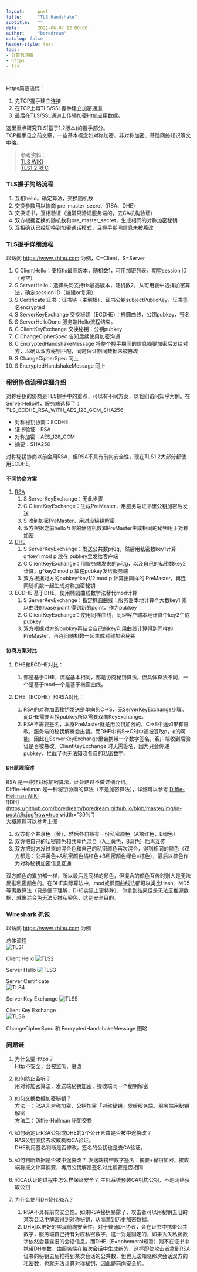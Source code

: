 ```yaml
---
layout:     post
title:      "TLS Handshake"
subtitle:   ""
date:       2021-06-07 12:00:00
author:     "boredream"
catalog: false
header-style: text
tags:
- 计算机网络
- https
- tls

---
```


Https简要流程：
1. 先TCP握手建立连接
2. 在TCP上再TLS/SSL握手建立加密通道
3. 最后在TLS/SSL通道上传输加密Http应用数据。  
  
这里重点研究TLS(基于1.2版本)的握手部分。  
TCP握手见之前文章，一些基本概念如对称加密、非对称加密、基础网络知识等文中略。
  
> 参考资料：  
> [TLS WIKI](https://en.wikipedia.org/wiki/Transport_Layer_Security#TLS_handshake)  
> [TLS1.2 RFC](https://datatracker.ietf.org/doc/html/rfc5246#section-7)

### TLS握手简略流程
1. 互相hello。确定算法，交换随机数
2. 交换参数用以协商 pre_master_secret（RSA、DHE）
3. 交换证书，互相验证（通常只验证服务端的，去CA机构验证）
4. 双方根据互换的随机数和pre_master_secret，生成相同的对称加密秘钥
5. 互相确认已经切换到加密通话模式，且握手期间信息未被篡改

### TLS握手详细流程
以访问 https://www.zhihu.com 为例，C=Client，S=Server  
1. C ClientHello：支持tls最高版本，随机数1，可用加密列表，期望session ID（可空）
2. S ServerHello：选择共同支持tls最高版本，随机数2，从可用表中选择加密算法，确定session ID（新建or复用）
3. S Certificate 证书：证书链（主到根），证书公钥subjectPublicKey，证书签名encrypted
4. S ServerKeyExchange 交换秘钥（ECDHE）：椭圆曲线，公钥pubkey，签名
5. S ServerHelloDone 服务端Hello流程结束。
6. C ClientKeyExchange 交换秘钥：公钥pubkey
7. C ChangeCipherSpec 告知后续使用加密沟通
8. C EncryptedHandshakeMessage 将整个握手期间的信息摘要加密后发给对方，以确认双方秘钥匹配，同时保证期间数据未被篡改
9. S ChangeCipherSpec 同上
10. S EncryptedHandshakeMessage 同上

### 秘钥协商流程详细介绍
对称秘钥的协商是TLS握手中的重点，可以有不同方案，以我们访问知乎为例。在ServerHello时，服务端选择了：  
TLS_ECDHE_RSA_WITH_AES_128_GCM_SHA256  
* 对称秘钥协商：ECDHE
* 证书验证：RSA
* 对称加密：AES_128_GCM
* 摘要：SHA256
  
对称秘钥协商以前会用RSA，但RSA不具有前向安全性，现在TLS1.2大部分都使用ECDHE。  
  
#### 不同协商方案
1. [RSA](https://datatracker.ietf.org/doc/html/rfc5246#section-7.4.7.1)
    1. S ServerKeyExchange：无此步骤
    2. C ClientKeyExchange：生成PreMaster，用服务端证书里公钥加密后发送
    3. S 收到加密PreMaster，用对应秘钥解密
    4. 双方根据之前hello互传的俩随机数和PreMaster生成相同的秘钥用于对称加密
2. [DHE](https://datatracker.ietf.org/doc/html/rfc5246#section-7.4.7.2)
    1. S ServerKeyExchange：发送公共数p和g，然后用私密数key1计算 g^key1 mod p 放在 pubkey里发给客户端 
    2. C ClientKeyExchange：用服务端发来的p和g，以及自己的私密数key2计算，g^key2 mod p 放在pubkey发给服务端
    3. 双方根据对方的pubkey^key1/2 mod p 计算出同样的 PreMaster，再连同随机数一起生成对称加密秘钥
3. ECDHE 基于DHE，使用椭圆曲线数学法替代mod计算
    1. S ServerKeyExchange：指定椭圆曲线；服务器本地计算个大数key1 乘以曲线的base point 得到新的point，作为pubkey
    2. C ClientKeyExchange：使用同样曲线，同理客户端本地计算个key2生成pubkey
    3. 双方根据对方的pubkey再结合自己的key利用曲线计算得到同样的 PreMaster，再连同随机数一起生成对称加密秘钥
  
#### 协商方案对比
1. DHE和ECDHE对比：  
    1. 都是基于DHE，流程基本相同，都是协商秘钥算法。但具体算法不同，一个是基于mod一个是基于椭圆曲线。
  
2. DHE（ECDHE）和RSA对比：    
    1. RSA的对称加密秘钥发送是单向的C->S，无ServerKeyExchange步骤。而DHE需要互换pubkey所以需要双向KeyExchange。
    2. RSA不需要签名，本身PreMaster就是用公钥加密的，C->S中途如果有篡改，服务端的秘钥解析会出错。而DHE中有S->C时中途被篡改p，g的可能，因此在ServerKeyExchange里会携带一个数字签名，客户端收到后验证是否被篡改。ClientKeyExchange 时无需签名，因为只会传递pubkey，拦截了也无法知晓各自的私密数字。
       
  
#### DH原理简述
RSA 是一种非对称加密算法，此处略过不做详细介绍。    
Diffie-Hellman 是一种秘钥协商的算法（不是加密算法），详细可以参考 [Diffie-Hellman WIKI](https://en.wikipedia.org/wiki/Diffie%E2%80%93Hellman_key_exchange)    
![DH](https://github.com/boredream/boredream.github.io/blob/master/img/in-post/dh.jpg?raw=true width="30%")  
大概原理可以参考上图  
1. 双方有个共享色（黄），然后各自持有一份私密颜色（A橘红色，B绿色）
2. 双方把自己的私密颜色和共享色混合（A土黄色，B蓝色）后再互传
3. 双方把对方发过来的混合色和自己的私密颜色再次混合，得到相同的颜色（双方都是：公共黄色+A私密颜色橘红色+B私密颜色绿色=棕色），最后以棕色作为对称秘钥加密信息互通
      
双方颜色的累加都一样，所以最后是同样的颜色，但混合的颜色互传时别人是无法反推私密颜色的。在DHE实际算法中，mod或椭圆曲线法都可以类比Hash、MD5等离散算法（只是便于理解，DHE实际上更特殊），你拿到结果但是无法反推源数据，就像混合色无法反推私密色，达到安全目的。

### Wireshark 抓包
以访问 https://www.zhihu.com 为例  
  
总体流程  
![TLS1](https://github.com/boredream/boredream.github.io/blob/master/img/in-post/tls1.jpg?raw=true)
  
Client Hello
![TLS2](https://github.com/boredream/boredream.github.io/blob/master/img/in-post/tls2.jpg?raw=true)
  
Server Hello
![TLS3](https://github.com/boredream/boredream.github.io/blob/master/img/in-post/tls3.jpg?raw=true)
  
Server Certificate   
![TLS4](https://github.com/boredream/boredream.github.io/blob/master/img/in-post/tls4.jpg?raw=true)  
  
Server Key Exchange
![TLS5](https://github.com/boredream/boredream.github.io/blob/master/img/in-post/tls5.jpg?raw=true)
  
Client Key Exchange    
![TLS6](https://github.com/boredream/boredream.github.io/blob/master/img/in-post/tls6.jpg?raw=true)  
  
ChangeCipherSpec 和 EncryptedHandshakeMessage 图略


### 问题链
1. 为什么要Https？  
Http不安全，会被监听、篡改

2. 如何防止监听？  
用对称加密算法，发送端秘钥加密，接收端同一个秘钥解密

3. 如何交换数据加密秘钥？  
方法一：RSA非对称加密，公钥加密「对称秘钥」发给服务端，服务端用秘钥解密  
方法二：Diffie-Hellman 秘钥交换

4. 如何确定证RSA公钥或DHE的2个公开素数是否被中途篡改？  
RAS公钥直接去权威机构CA验证。  
DHE利用签名判断是否修改，签名的公钥也是去CA验证。

5. 如何判断数据是否被中途篡改？
发送端携带数字签名：摘要+秘钥加密。接收端将报文计算摘要，再用公钥解密签名对比摘要是否相同

6. 和CA认证的过程中怎么样保证安全？
主机系统预装CA机构公钥，不走网络获取公钥

7. 为什么使用DH替代RSA？
    1. RSA不具有前向安全性。如果RSA秘钥暴露了，攻击者可以用秘钥去旧的某次会话中解密得到对称秘钥，从而拿到历史加密数据。  
    2. DH可以更好的实现前向安全性。对于普通DH协议，会在证书中携带公共数字，服务端自己持有对应私密数字，这一对是固定的，如果丢失私密数字依然会暴露旧的会话信息。而DHE（E=ephemeral短暂）则不在证书中携带DH参数，由服务端在每次会话中生成新的，这样即使攻击者拿到RSA证书的秘钥去反推得到某次会话的公共数，但也无法知晓那次会话双方的私密数，也就无法计算对称秘钥，因此是前向安全的。

